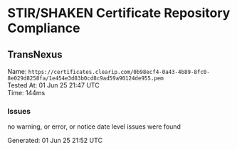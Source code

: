 # STIR/SHAKEN Certificate Repository Compliance

## TransNexus

Name: `https://certificates.clearip.com/0b98ecf4-0a43-4b89-8fc0-8e029d8258fa/1e454e3d83b0cd8c9ad59a90124de955.pem`\
Tested At: 01 Jun 25 21:47 UTC\
Time: 144ms

### Issues

no warning, or error, or notice date level issues were found

Generated: 01 Jun 25 21:52 UTC